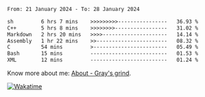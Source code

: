 <!--START_SECTION:waka-->

```txt
From: 21 January 2024 - To: 28 January 2024

sh         6 hrs 7 mins    >>>>>>>>>----------------   36.93 %
C++        5 hrs 8 mins    >>>>>>>>-----------------   31.02 %
Markdown   2 hrs 20 mins   >>>>---------------------   14.14 %
Assembly   1 hr 22 mins    >>-----------------------   08.32 %
C          54 mins         >------------------------   05.49 %
Bash       15 mins         -------------------------   01.53 %
XML        12 mins         -------------------------   01.24 %
```

<!--END_SECTION:waka-->

<!-- [![grayxu's github stats](https://github-readme-stats.vercel.app/api?username=grayxu&count_private=true&show_icons=true)](https://github.com/grayxu) -->

Know more about me: [About - Gray's grind](https://www.grayxu.cn/).
<p align="left">
  <a href="https://wakatime.com/@grayxu" target="_blank">
    <img alt="Wakatime" src="https://wakatime.com/badge/user/c69eb31e-43a1-463f-8968-c3449e386f57.svg"/>
  </a>
</p>

